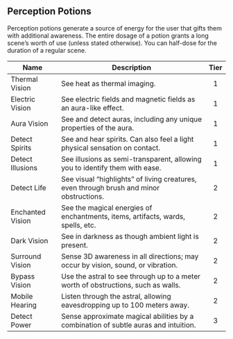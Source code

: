## Perception Potions

Perception potions generate a source of energy for the user that gifts them with additional awareness. The entire dosage of a potion grants a long scene’s worth of use (unless stated otherwise). You can half-dose for the duration of a regular scene.

 **Name**         | **Description**                                                                         | **Tier** 
------------------|-----------------------------------------------------------------------------------------|:--------:
 Thermal Vision   | See heat as thermal imaging.                                                            | 1        
 Electric Vision  | See electric fields and magnetic fields as an aura-like effect.                         | 1        
 Aura Vision      | See and detect auras, including any unique properties of the aura.                      | 1        
 Detect Spirits   | See and hear spirits. Can also feel a light physical sensation on contact.              | 1        
 Detect Illusions | See illusions as semi-transparent, allowing you to identify them with ease.             | 1        
 Detect Life      | See visual “highlights” of living creatures, even through brush and minor obstructions. | 2        
 Enchanted Vision | See the magical energies of enchantments, items, artifacts, wards, spells, etc.         | 2        
 Dark Vision      | See in darkness as though ambient light is present.                                     | 2        
 Surround Vision  | Sense 3D awareness in all directions; may occur by vision, sound, or vibration.         | 2        
 Bypass Vision    | Use the astral to see through up to a meter worth of obstructions, such as walls.       | 2        
 Mobile Hearing   | Listen through the astral, allowing eavesdropping up to 100 meters away.                | 2        
 Detect Power     | Sense approximate magical abilities by a combination of subtle auras and intuition.     | 3        
